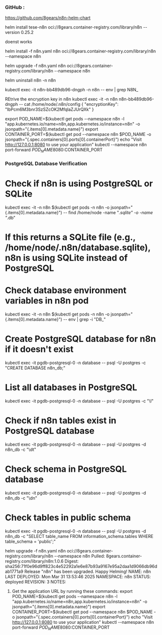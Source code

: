 
### GitHub :
https://github.com/8gears/n8n-helm-chart


helm install tese-n8n oci://8gears.container-registry.com/library/n8n --version 0.25.2


<!-- helm install tese-n8n oci://8gears.container-registry.com/library/n8n  --version 0.25.2  --namespace n8n  --values values.yaml --> doenst works


helm install -f n8n.yaml n8n oci://8gears.container-registry.com/library/n8n --namespace n8n

helm upgrade -f n8n.yaml n8n oci://8gears.container-registry.com/library/n8n --namespace n8n

helm uninstall n8n -n n8n 

kubectl exec -it n8n-bb489db96-dngph -n n8n -- env | grep N8N_



REtrive the encryption key in n8n 
kubectl exec -it -n n8n n8n-bb489db96-dngph -- cat /home/node/.n8n/config
{
        "encryptionKey": "IbPcm6M3bnr3SzSZcOK2MfqlaZJUrQXk"
}


export POD_NAME=$(kubectl get pods --namespace n8n -l "app.kubernetes.io/name=n8n,app.kubernetes.io/instance=n8n" -o jsonpath="{.items[0].metadata.name}")
  export CONTAINER_PORT=$(kubectl get pod --namespace n8n $POD_NAME -o jsonpath="{.spec.containers[0].ports[0].containerPort}")
  echo "Visit http://127.0.0.1:8080 to use your application"
  kubectl --namespace n8n port-forward $POD_NAME 8080:$CONTAINER_PORT


### PostgreSQL Database Verification

# Check if n8n is using PostgreSQL or SQLite
kubectl exec -it -n n8n $(kubectl get pods -n n8n -o jsonpath="{.items[0].metadata.name}") -- find /home/node -name "*.sqlite" -o -name "*.db"
# If this returns a SQLite file (e.g., /home/node/.n8n/database.sqlite), n8n is using SQLite instead of PostgreSQL

# Check database environment variables in n8n pod
kubectl exec -it -n n8n $(kubectl get pods -n n8n -o jsonpath="{.items[0].metadata.name}") -- env | grep -i "DB_"

# Create PostgreSQL database for n8n if it doesn't exist
kubectl exec -it pgdb-postgresql-0 -n database -- psql -U postgres -c "CREATE DATABASE n8n_db;"

# List all databases in PostgreSQL
kubectl exec -it pgdb-postgresql-0 -n database -- psql -U postgres -c "\l"

# Check if n8n tables exist in PostgreSQL database
kubectl exec -it pgdb-postgresql-0 -n database -- psql -U postgres -d n8n_db -c "\dt"

# Check schema in PostgreSQL database
kubectl exec -it pgdb-postgresql-0 -n database -- psql -U postgres -d n8n_db -c "\dn"

# Check tables in public schema
kubectl exec -it pgdb-postgresql-0 -n database -- psql -U postgres -d n8n_db -c "SELECT table_name FROM information_schema.tables WHERE table_schema = 'public';"


helm upgrade -f n8n.yaml n8n oci://8gears.container-registry.com/library/n8n --namespace n8n
Pulled: 8gears.container-registry.com/library/n8n:1.0.6
Digest: sha256:71f0e96d9ff823c4e52292a1e6e87b93a9167e95a2daa1d9066db96dab1771a9
Release "n8n" has been upgraded. Happy Helming!
NAME: n8n
LAST DEPLOYED: Mon Mar 31 13:53:46 2025
NAMESPACE: n8n
STATUS: deployed
REVISION: 3
NOTES:
1. Get the application URL by running these commands:
  export POD_NAME=$(kubectl get pods --namespace n8n -l "app.kubernetes.io/name=n8n,app.kubernetes.io/instance=n8n" -o jsonpath="{.items[0].metadata.name}")
  export CONTAINER_PORT=$(kubectl get pod --namespace n8n $POD_NAME -o jsonpath="{.spec.containers[0].ports[0].containerPort}")
  echo "Visit http://127.0.0.1:8080 to use your application"
  kubectl --namespace n8n port-forward $POD_NAME 8080:$CONTAINER_PORT
